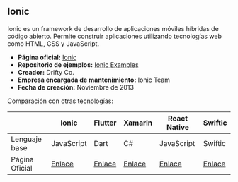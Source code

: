 ## Ionic

Ionic es un framework de desarrollo de aplicaciones móviles híbridas de código abierto. Permite construir aplicaciones utilizando tecnologías web como HTML, CSS y JavaScript.

- **Página oficial:** [Ionic](https://ionicframework.com/)
- **Repositorio de ejemplos:** [Ionic Examples](https://github.com/ionic-team/ionic-docs)
- **Creador:** Drifty Co.
- **Empresa encargada de mantenimiento:** Ionic Team
- **Fecha de creación:** Noviembre de 2013

Comparación con otras tecnologías:

|                | Ionic                                 | Flutter                        | Xamarin                                             | React Native                       | Swiftic                            |
| -------------- | ------------------------------------- | ------------------------------ | --------------------------------------------------- | ---------------------------------- | ---------------------------------- |
| Lenguaje base  | JavaScript                            | Dart                           | C#                                                  | JavaScript                         | Swiftic                            |
| Página Oficial | [Enlace](https://ionicframework.com/) | [Enlace](https://flutter.dev/) | [Enlace](https://dotnet.microsoft.com/apps/xamarin) | [Enlace](https://reactnative.dev/) | [Enlace](https://www.swiftic.com/) |